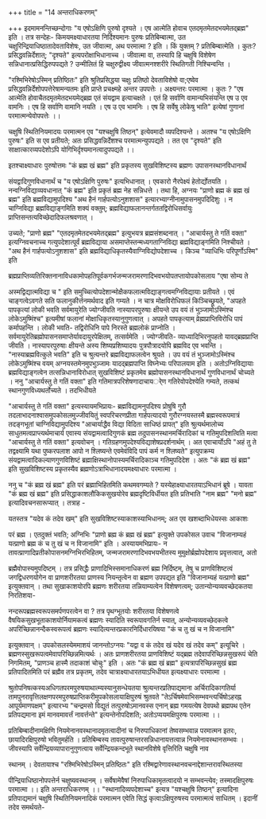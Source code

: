 +++
title = "14 अन्तराधिकरणम्"

+++
इदमामनन्तिच्छन्दोगाः "य एषोऽक्षिणि पुरुषो दृश्यते । एष आत्मेति होवाच एतदमृतमेतदभयमेतद्ब्रह्म" इति । तत्र सन्देहः- किमयमक्ष्याधारतया निर्दिश्यमानः पुरुषः प्रतिबिम्बात्मा, उत चक्षुरिन्द्रियाधिष्ठातादेवताविशेषः, उत जीवात्मा, अथ परमात्मा ? इति । किं युक्तम् ? प्रतिबिम्बात्मेति । कुतः? प्रसिद्धवन्निर्देशात्; "दृश्यते" इत्यपरोक्षाभिधानाच्च । जीवात्मा वा, तस्यापि हि चक्षुषि विशेषेण सन्निधानात्प्रसिद्धिरुपपद्यते ? उन्मीलितं हि चक्षुरुद्वीक्ष्य जीवात्मनश्शरीरे स्थितिगती निश्चिन्वन्ति ।

"रश्मिभिरेषोऽस्मिन् प्रतिष्ठितः" इति श्रुतिप्रसिद्धया चक्षुः प्रतिष्ठो देवताविशेषो वा;एष्वेव प्रसिद्धवन्निर्देशोपपत्तेरेषामन्यतमः इति प्राप्ते प्रचक्ष्महे अन्तर उपपत्तेः । अक्ष्यन्तरः परमात्मा । कुतः ? "एष आत्मेति होवाचैतदमृतमेतदभयमेद्ब्रह्म एतं संयद्वाम इत्याचक्षते । एतं हि सर्वाणि वामान्यभिसंयन्ति एष उ एव वामनिः । एष हि सर्वाणि वामानि नयति । एष उ एव भामनिः । एष हि सर्वेषु लोकेषु भाति" इत्येषां गुणानां परमात्मन्येवोपपत्तेः ।।

चक्षुषि स्थितिनियमादयः परमात्मन एव "यश्चक्षुषि तिष्ठन्" इत्येवमादौ व्यपदिश्यन्ते । अतश्च "य एषोऽक्षिणि पुरुषः" इति स एव प्रतीयते; अतः प्रसिद्धवन्निर्देशश्च परमात्मन्युपपद्यते । तत एव "दृश्यते" इति साक्षात्कारव्यपदेशोऽपि योगिभिर्दृश्यमानत्वादुपपद्यते ।।

इतश्चाक्ष्याधारः पुरुषोत्तमः "कं ब्रह्म खं ब्रह्म" इति प्रकृतस्य सुखविशिष्टस्य ब्रह्मणः उपासनस्थानविधानार्थं

संयद्वादिगुणविधानार्थं च "य एषोऽक्षिणि पुरुषः" इत्यभिधानात् । एवकारो नैरपेक्ष्यं हेतोर्द्योतयति । नन्वग्निविद्याव्यवधानात् "कं ब्रह्म" इति प्रकृतं ब्रह्म नेह सन्निधत्ते । तथा हि, अग्नयः "प्राणो ब्रह्म कं ब्रह्म खं ब्रह्म" इति ब्रह्मविद्यामुपदिश्य "अथ हैनं गार्हपत्योऽनुशशास" इत्यारभ्याग्नीनामुपासनमुपदिदिशुः । न चाग्निविद्या ब्रह्मविद्याङ्गमिति शक्यं वक्तुम्; ब्रह्मविद्याफलानन्तर्गततद्विरोधिसर्वायुः प्राप्तिसन्तत्यविच्छेदादिफलश्रवणात् ।

उच्यते; "प्राणो ब्रह्म" "एतदमृतमेतदभयमेतद्ब्रह्म" इत्युभयत्र ब्रह्मसंशब्दनात् । "आचार्यस्तु ते गतिं वक्ता" इत्यग्निवचनाच्च गत्युपदेशात्पूर्वं ब्रह्मविद्याया असमाप्तेस्तन्मध्यगताग्निविद्या ब्रह्मविद्याङ्गमिति निश्चीयते । "अथ हैनं गार्हपत्योऽनुशशास" इति ब्रह्मविद्याधिकृतस्यैवाग्निविद्योपदेशाच्च । किञ्च "व्याधिभिः परिपूर्णोऽस्मि" इति

ब्रह्मप्राप्तिव्यतिरिक्तनानाविधकामोपहतिपूर्वकगर्भजन्मजरामरणादिभवभयोपतप्तायोपकोसलाय "एषा सोम्य ते

अस्मद्विद्यात्मविद्या च " इति समुच्चित्योपदेशान्मोक्षैकफलात्मविद्याङ्गत्वमग्निविद्यायाः प्रतीयते । एवं चाङ्गत्वेऽवगते सति फलानुकीर्त्तनमर्थवाद इति गम्यते । न चात्र मोक्षविरोधिफलं किञ्चिच्छ्रूयते, "अपहते पापकृत्यां लोकी भवति सर्वमायुरेति ज्योग्जीवति नास्यापरपुरुषाः क्षीयन्ते उप वयं तं भुञ्जामोऽस्मिंश्च लोकेऽमुष्मिंश्च" इत्यमीषां फलानां मोक्षाधिकृतस्यानुगुणत्वात् । अपहते पापकृत्याम् व्रेह्मप्राप्तिविरोधि पापं कर्मापहन्ति । लोकी भवति- तद्विरोधिनि पापे निरस्ते ब्रह्मलोकं प्राप्नोति । सर्वमायुरेतिब्रह्मोपासनसमाप्तेर्यावदायुरपेक्षितम्, तत्सर्वमेति । ज्योग्जीवति- व्याध्यादिभिरनुपहतो यावद्ब्रह्मप्राप्ति जीवति । नास्यापरपुरुषाः क्षीयन्ते अस्य शिष्यप्रशिष्यादयः पुत्रपौत्रादयोपि ब्रह्मविद एव भवन्ति । "नास्याब्रह्मवित्कुले भवति" इति च श्रुत्यन्तरे ब्रह्मविद्याफलत्वेन श्रूयते । उप वयं तं भुञ्जामोऽस्मिंश्च लोकेऽमुष्मिंश्च वयम् अग्नयस्तमेनमुपभुञ्जामः यादद्ब्रह्मपाप्ति विघ्नेभ्यः परिपालयाम इति । अतोऽग्निविद्यायाः ब्रह्मविद्याङ्गत्वेन तत्सन्निधानाविरोधात् सुखविशिष्टं प्रकृतमेव ब्रह्मोपासनस्थानविधानार्थं गुणविधानार्थं चोच्यते । ननु "आचार्यस्तु ते गतिं वक्ता" इति गतिमात्रपरिशेषणादाचायर्ेण गतिरेवोपदेश्येति गम्यते, तत्कथं स्थानगुणविध्यथर्तोच्यते । तदभिधीयते

"आचार्यस्तु ते गतिं वक्ता" इत्यस्यायमभिप्रायः- ब्रह्मविद्यामनुपदिश्य प्रोषुषि गुरौ तदलाभादनाश्वासमुपकोसलमुज्जीवयितुं स्वपरिचरणप्रीता गार्हपत्यादयो गुरौरग्नयस्तस्मै ब्रह्मस्वरूपमात्रं तदङ्गभूतां चाग्निविद्यामुपदिश्य "आचार्याद्धैव विद्या विदिता साधिष्ठं प्रापत्" इति श्रुत्यर्थमालोच्य साधुतमत्वप्राप्त्यर्थमाचार्य एवास्य संयद्वामत्वादिगुणकं ब्रह्म तदुपासनस्थानमर्चिरादिकां च गतिमुपदिशत्विति मत्वा "आचार्यस्तु ते गतिं वक्ता" इत्यवोचन् । गतिग्रहणमुपदेश्यविद्याशेषप्रदर्शनार्थम् । अत एवाचार्योऽपि "अहं तु ते तद्वक्ष्यामि यथा पुष्करपलाश आपो न श्लिष्यन्ते एवमेवंविदि पापं कर्म न श्लिष्यते" इत्युपक्रम्य संयद्वामत्वादिकल्याणगुणविशिष्टं ब्रह्माक्षिस्थानोपास्यमर्चिरादिकाञ्च गतिमुपदिदेश । अतः "कं ब्रह्म खं ब्रह्म" इति सुखविशिष्टस्य प्रकृतस्यैव ब्रह्मणोऽत्राभिधानादयमक्ष्याधारः परमात्मा ।

ननु च "कं ब्रह्म खं ब्रह्म" इति परं ब्रह्माभिहितमिति कथमवगम्यते ? यस्येहाक्ष्याधारतयाऽभिधानं ब्रूषे । यावता "कं ब्रह्म खं ब्रह्म" इति प्रसिद्धाकाशलौकिकसुखयोरेव ब्रह्मदृष्टिविर्धीयत इति प्रतिभाति "नाम ब्रह्म" "मनो ब्रह्म" इत्यादिवचनसारूप्यात् । तत्राह -

यतस्तत्र "यदेव कं तदेव खम्" इति सुखविशिष्टस्याकाशस्याभिधानम्; अत एव खशब्दाभिधेयस्सः आकाशः

परं ब्रह्म । एतदुक्तं भवति; अग्निभिः "प्राणो ब्रह्म कं ब्रह्म खं ब्रह्म" इत्युक्ते उपकोसल उवाच "विजानाम्यहं यत्प्राणो ब्रह्म कं च तु खं च न विजानामि" इति । अस्यायमभिप्रायः- न तावत्प्राणादिप्रतीकोपासनमग्निभिरभिहितम्, जन्मजरामरणादिभवभयभीतस्य मुमुक्षोर्ब्रह्मोपदेशाय प्रवृत्तत्वात्, अतो

ब्रह्मैवोपास्यमुपदिष्टम् । तत्र प्रसिद्धैः प्राणादिभिस्समानाधिकरणं ब्रह्म निर्दिष्टम्, तेषु च प्राणविशिष्टत्वं जगद्विधरणयोगेन वा प्राणशरीरतया प्राणस्य नियन्तृत्वेन वा ब्रह्मण उपपद्यत इति "विजानाम्यहं यत्प्राणो ब्रह्म" इत्युक्तवान् । तथा सुखाकाशयोरपि ब्रह्मणः शरीरतया तन्नियाम्यत्वेन विशेषणत्वम्; उतान्योन्यव्यवच्छेदकतया निरतिशया-

नन्दरूपब्रह्मस्वरूपसमर्पणपरत्वेन वा ? तत्र पृथग्भूतयोः शरीरतया विशेषणत्वे वैषयिकसुखभूताकाशयोर्नियामकत्वं ब्रह्मणः स्यादिति स्वरूपावगतिर्न स्यात्, अन्योन्यव्यवच्छेदकत्वे अपरिच्छिन्नानन्दैकस्वरूपत्वं ब्रह्मणः स्यादित्यन्तरप्रकारनिर्दिधारयिषया "कं च तु खं च न विजानामि"

इत्युक्तवान् । उपकोसलस्येममाशयं जानन्तोऽग्नयः "यद्वा व कं तदेव खं यदेव खं तदेव कम्" इत्यूचिरे । ब्रह्मणस्सुखरूपत्वमेवापरिच्छिन्नमित्यर्थः । अतः प्राणशरीरतया प्राणविशिष्टं यद्ब्रह्म तदेवापरिच्छिन्नसुखरूपं चेति निगमितम्, "प्राणञ्च हास्मै तदाकाशं चोचुः" इति । अतः "कं ब्रह्म खं ब्रह्म" इत्यत्रापरिच्छिन्नसुखं ब्रह्म प्रतिपादितमिति परं ब्रह्मैव तत्र प्रकृतम्, तदेव चात्राक्ष्याधारतयाऽभिधीयत इत्यक्ष्याधारः परमात्मा ।

श्रुतोपनिषत्कस्यअधिगतपरमपुरुषयाथात्म्यस्यानुसन्धेयतया श्रुत्यन्तरप्रतिपाद्यमाना अर्चिरादिकागतिर्या तामपुनरावृत्तिलक्षणपरमपुरुषप्राप्तिकरीमुपकोसलायाक्षिपुरुषं श्रुतवते "तेऽर्चिषमेवाभिसम्भवन्त्यर्चिषोऽहरह्न आपूर्यमाणपक्षम्" इत्यारभ्य "चन्द्रमसो विद्युतं तत्पुरुषोऽमानवस्स एनान् ब्रह्म गमयत्येष देवपथो ब्रह्मपथ एतेन प्रतिपद्यमाना इमं मानवमावर्त्तं नावर्त्तन्ते" इत्यन्तेनोपदिशति; अतोऽप्ययमक्षिपुरुषः परमात्मा ।।

प्रतिबिम्बादीनामक्षिणि नियमेनानवस्थानादमृतत्वादीनां च निरुपाधिकानां तेष्वसम्भवान्न परमात्मन इतरः, छायादिरक्षिपुरुषो भवितुमर्हति । प्रतिबिम्बस्य तावत्पुरुषान्तरसन्निधानायत्तत्वान्न नियमेनावस्थानसम्भवः । जीवस्यापि सर्वेन्द्रियव्यापारानुगुणत्वाय सर्वेन्द्रियकन्दभूते स्थानविशेषे वृत्तिरिति चक्षुषि नाव

स्थानम् । देवतायाश्च "रश्मिभिरेषोऽस्मिन् प्रतिष्ठितः" इति रश्मिद्वारेणावस्थानवचनाद्देशान्तरावस्थितस्या

पीन्द्रियाधिष्ठानोपपत्तेर्न चक्षुष्यवस्थानम् । सर्वेषामेवैषां निरुपाधिकामृतत्वादयो न सम्भवन्त्येव; तस्मादक्षिपुरुषः परमात्मा ।। इति अन्तराधिकरणम् ।। "स्थानादिव्यपदेशाच्च" इत्यत्र "यश्चक्षुषि तिष्ठन्" इत्यादिना प्रतिपाद्यमानं चक्षुषि स्थितिनियमनादिकं परमात्मन एवेति सिद्धं कृत्वाऽक्षिपुरुषस्य परमात्मत्वं साधितम् । इदानीं तदेव समर्थयते-